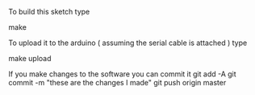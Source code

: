 To build this sketch type

make

To upload it to the arduino ( assuming the serial cable is attached ) type

make upload

If you make changes to the software you can commit it
git add -A
git commit -m "these are the changes I made"
git push origin master
